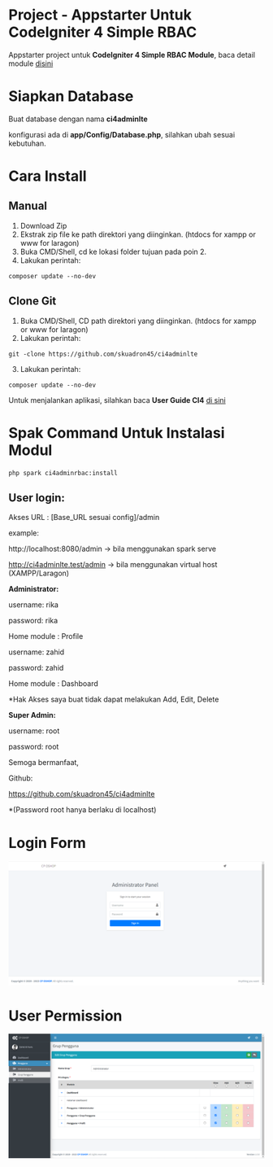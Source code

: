# Project - Appstarter Untuk CodeIgniter 4 Simple RBAC

Appstarter project untuk **CodeIgniter 4 Simple RBAC Module**, baca detail module [disini](https://github.com/skuadron45/ci4adminrbac)

# Siapkan Database
Buat database dengan nama **ci4adminlte**
    
konfigurasi ada di **app/Config/Database.php**, silahkan ubah sesuai kebutuhan.

# Cara Install
## Manual
1. Download Zip
2. Ekstrak zip file ke path direktori yang diinginkan. (htdocs for xampp or www for laragon)
3. Buka CMD/Shell, cd ke lokasi folder tujuan pada poin 2.
4. Lakukan perintah:
```
composer update --no-dev
```

## Clone Git
1. Buka CMD/Shell, CD path direktori yang diinginkan. (htdocs for xampp or www for laragon)
2. Lakukan perintah: 
```
git -clone https://github.com/skuadron45/ci4adminlte
```
3. Lakukan perintah: 
```
composer update --no-dev
```

Untuk menjalankan aplikasi, silahkan baca **User Guide CI4** [di sini](https://codeigniter4.github.io/userguide/installation/running.html)

# Spak Command Untuk Instalasi Modul
```
php spark ci4adminrbac:install
```

## User login:

Akses URL : [Base_URL sesuai config]/admin

example:

http://localhost:8080/admin -> bila menggunakan spark serve

http://ci4adminlte.test/admin -> bila menggunakan virtual host (XAMPP/Laragon)


**Administrator:**

username: rika

password: rika

Home module : Profile

username: zahid

password: zahid

Home module : Dashboard

*Hak Akses saya buat tidak dapat melakukan Add, Edit, Delete

**Super Admin:**

username: root

password: root

Semoga bermanfaat,

Github:

https://github.com/skuadron45/ci4adminlte

*(Password root hanya berlaku di localhost)

# Login Form
![capture1](https://raw.githubusercontent.com/skuadron45/ci4adminlte/master/capture1.png)

# User Permission
![capture2](https://raw.githubusercontent.com/skuadron45/ci4adminlte/master/capture2.png)